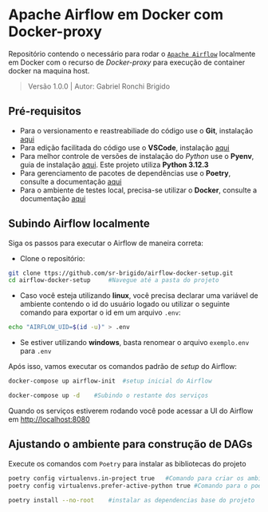 # Apache Airflow em Docker com Docker-proxy
Repositório contendo o necessário para rodar o [`Apache Airflow`](https://airflow.apache.org/docs/) localmente em Docker com o recurso de *Docker-proxy* para execução de container docker na maquina host.

>Versão 1.0.0 | Autor: Gabriel Ronchi Brigido

## Pré-requisitos
- Para o versionamento e reastreabiliade do código use o **Git**, instalação [aqui](https://git-scm.com)
- Para edição facilitada do código use o **VSCode**, instalação [aqui](https://code.visualstudio.com/)
- Para melhor controle de versões de instalação do *Python* use o **Pyenv**, guia de instalação [aqui](https://www.youtube.com/watch?v=HTx18uyyHw8). Este projeto utiliza **Python 3.12.3**
- Para gerenciamento de pacotes de dependências use o **Poetry**, consulte a  documentação [aqui](https://python-poetry.org/docs/)
- Para o ambiente de testes local, precisa-se utilizar o **Docker**, consulte a documentação [aqui](https://docs.docker.com/)

## Subindo Airflow localmente
Siga os passos para executar o Airflow de maneira correta:

- Clone o repositório:

```bash
git clone ttps://github.com/sr-brigido/airflow-docker-setup.git
cd airflow-docker-setup     #Navegue até a pasta do projeto
```

 - Caso você esteja utilizando **linux**, você precisa declarar uma variável de ambiente contendo o id do usuário logado ou utilizar o seguinte comando para exportar o id em um arquivo `.env`:

```bash
echo "AIRFLOW_UID=$(id -u)" > .env
```

- Se estiver utilizando **windows**, basta renomear o arquivo `exemplo.env` para `.env`

Após isso, vamos executar os comandos padrão de *setup* do Airflow:

```bash
docker-compose up airflow-init  #setup inicial do Airflow
```

```bash
docker-compose up -d    #Subindo o restante dos serviços
```

Quando os serviços estiverem rodando você pode acessar a UI do Airflow em [http://localhost:8080](http://localhost:8080)

## Ajustando o ambiente para construção de DAGs

Execute os comandos com `Poetry` para instalar as bibliotecas do projeto

```bash
poetry config virtualenvs.in-project true   #Comando para criar os ambientes virtuais dentro do projeto
poetry config virtualenvs.prefer-active-python true #Comando para o poetry identificar a versão do python utilizada do projeto
```
```bash
poetry install --no-root    #instalar as dependencias base do projeto
```
